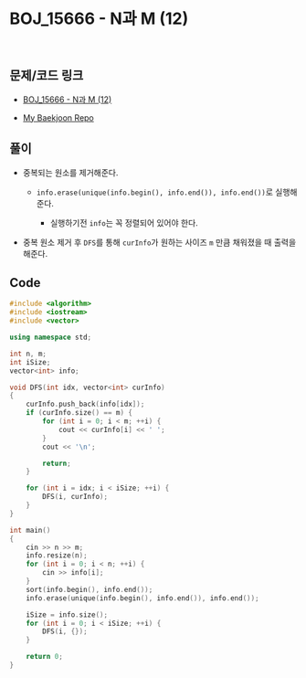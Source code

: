 # BOJ_15666 - N과 M (12)

&nbsp;

## 문제/코드 링크

- [BOJ_15666 - N과 M (12)](https://www.acmicpc.net/problem/15666)

- [My Baekjoon Repo](https://github.com/Meantint/Baekjoon)

## 풀이

- 중복되는 원소를 제거해준다.

  - `info.erase(unique(info.begin(), info.end()), info.end())`로 실행해준다.

    - 실행하기전 `info`는 꼭 정렬되어 있어야 한다.

- 중복 원소 제거 후 `DFS`를 통해 `curInfo`가 원하는 사이즈 `m` 만큼 채워졌을 때 출력을 해준다.

## Code

```cpp
#include <algorithm>
#include <iostream>
#include <vector>

using namespace std;

int n, m;
int iSize;
vector<int> info;

void DFS(int idx, vector<int> curInfo)
{
    curInfo.push_back(info[idx]);
    if (curInfo.size() == m) {
        for (int i = 0; i < m; ++i) {
            cout << curInfo[i] << ' ';
        }
        cout << '\n';

        return;
    }

    for (int i = idx; i < iSize; ++i) {
        DFS(i, curInfo);
    }
}

int main()
{
    cin >> n >> m;
    info.resize(n);
    for (int i = 0; i < n; ++i) {
        cin >> info[i];
    }
    sort(info.begin(), info.end());
    info.erase(unique(info.begin(), info.end()), info.end());

    iSize = info.size();
    for (int i = 0; i < iSize; ++i) {
        DFS(i, {});
    }

    return 0;
}
```
